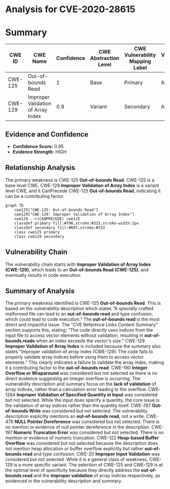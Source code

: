 # Analysis for CVE-2020-28615

# Summary
| CWE ID    | CWE Name                               | Confidence | CWE Abstraction Level | CWE Vulnerability Mapping Label | CWE-Vulnerability Mapping Notes |
| --------- | -------------------------------------- | ---------- | ----------------------- | ------------------------------- | ------------------------------- |
| CWE-125   | Out-of-bounds Read                     | 1          | Base                    | Primary                         | Allowed                       |
| CWE-129   | Improper Validation of Array Index     | 0.9        | Variant                 | Secondary                       | Allowed                       |

## Evidence and Confidence

*   **Confidence Score:** 0.95
*   **Evidence Strength:** HIGH

## Relationship Analysis
The primary weakness is CWE-125 **Out-of-bounds Read**. CWE-125 is a base level CWE.
CWE-129 **Improper Validation of Array Index** is a variant level CWE, and it CanPrecede CWE-125 **Out-of-bounds Read**, indicating it can be a contributing factor.
```mermaid
graph TD
    cwe125["CWE-125: Out-of-bounds Read"]
    cwe129["CWE-129: Improper Validation of Array Index"]
    cwe129 -->|CANPRECEDE| cwe125
    classDef primary fill:#f96,stroke:#333,stroke-width:2px
    classDef secondary fill:#69f,stroke:#333
    class cwe125 primary
    class cwe129 secondary
```

## Vulnerability Chain
The vulnerability chain starts with **Improper Validation of Array Index (CWE-129)**, which leads to an **Out-of-bounds Read (CWE-125)**, and eventually results in code execution.

## Summary of Analysis
The primary weakness identified is CWE-125 **Out-of-bounds Read**. This is based on the vulnerability description which states "A specially crafted malformed file can lead to an **out-of-bounds read** and type confusion, which could lead to code execution." The **out-of-bounds read** is the most direct and impactful issue.
The "CVE Reference Links Content Summary" section supports this, stating: "The code directly uses indices from the input file to access vector elements without validation, resulting in **out-of-bounds reads** when an index exceeds the vector's size."
CWE-129 **Improper Validation of Array Index** is included because the summary also states "Improper validation of array index (CWE-129): The code fails to properly validate array indices before using them to access vector elements." This clearly indicates a failure to validate the array index, making it a contributing factor to the **out-of-bounds read**.
CWE-190 **Integer Overflow or Wraparound** was considered but not selected as there is no direct evidence suggesting an integer overflow is occurring. The vulnerability description and summary focus on the **lack of validation** of array indices, rather than a calculation error leading to the overflow.
CWE-1284 **Improper Validation of Specified Quantity in Input** was considered but not selected. While the input does specify a quantity, the core issue is the validation of array indices rather than the quantity itself.
CWE-787 **Out-of-bounds Write** was considered but not selected. The vulnerability description explicitly mentions an **out-of-bounds read**, not a write.
CWE-476 **NULL Pointer Dereference** was considered but not selected. There is no mention or evidence of null pointer dereference in the description.
CWE-197 **Numeric Truncation Error** was considered but not selected. There is no mention or evidence of numeric truncation.
CWE-122 **Heap-based Buffer Overflow** was considered but not selected because the description does not mention heap allocation or buffer overflow explicitly but rather **out-of-bounds read** and type confusion.
CWE-20 **Improper Input Validation** was considered but not selected. While it is a general class of weakness, CWE-129 is a more specific variant.
The selection of CWE-125 and CWE-129 is at the optimal level of specificity because they directly address the **out-of-bounds read** and the **improper validation** of array indices respectively, as evidenced in the vulnerability description and summary.